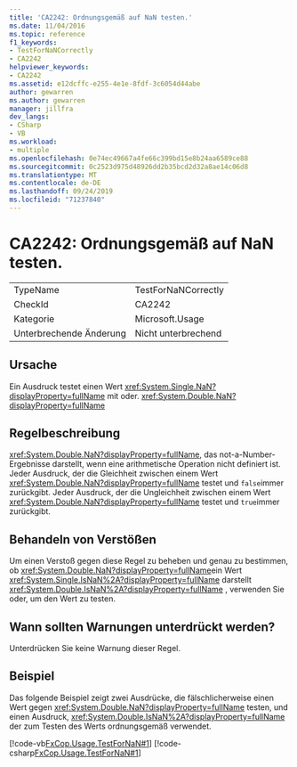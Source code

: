 ```yaml
---
title: 'CA2242: Ordnungsgemäß auf NaN testen.'
ms.date: 11/04/2016
ms.topic: reference
f1_keywords:
- TestForNaNCorrectly
- CA2242
helpviewer_keywords:
- CA2242
ms.assetid: e12dcffc-e255-4e1e-8fdf-3c6054d44abe
author: gewarren
ms.author: gewarren
manager: jillfra
dev_langs:
- CSharp
- VB
ms.workload:
- multiple
ms.openlocfilehash: 0e74ec49667a4fe66c399bd15e8b24aa6589ce88
ms.sourcegitcommit: 0c2523d975d48926dd2b35bcd2d32a8ae14c06d8
ms.translationtype: MT
ms.contentlocale: de-DE
ms.lasthandoff: 09/24/2019
ms.locfileid: "71237840"
---
```

# <a name="ca2242-test-for-nan-correctly"></a>CA2242: Ordnungsgemäß auf NaN testen.

|||
|-|-|
|TypeName|TestForNaNCorrectly|
|CheckId|CA2242|
|Kategorie|Microsoft.Usage|
|Unterbrechende Änderung|Nicht unterbrechend|

## <a name="cause"></a>Ursache
Ein Ausdruck testet einen Wert <xref:System.Single.NaN?displayProperty=fullName> mit oder. <xref:System.Double.NaN?displayProperty=fullName>

## <a name="rule-description"></a>Regelbeschreibung
 <xref:System.Double.NaN?displayProperty=fullName>, das not-a-Number-Ergebnisse darstellt, wenn eine arithmetische Operation nicht definiert ist. Jeder Ausdruck, der die Gleichheit zwischen einem Wert <xref:System.Double.NaN?displayProperty=fullName> testet und `false`immer zurückgibt. Jeder Ausdruck, der die Ungleichheit zwischen einem Wert <xref:System.Double.NaN?displayProperty=fullName> testet und `true`immer zurückgibt.

## <a name="how-to-fix-violations"></a>Behandeln von Verstößen
Um einen Verstoß gegen diese Regel zu beheben und genau zu bestimmen, ob <xref:System.Double.NaN?displayProperty=fullName>ein Wert <xref:System.Single.IsNaN%2A?displayProperty=fullName> darstellt <xref:System.Double.IsNaN%2A?displayProperty=fullName> , verwenden Sie oder, um den Wert zu testen.

## <a name="when-to-suppress-warnings"></a>Wann sollten Warnungen unterdrückt werden?
Unterdrücken Sie keine Warnung dieser Regel.

## <a name="example"></a>Beispiel
Das folgende Beispiel zeigt zwei Ausdrücke, die fälschlicherweise einen Wert gegen <xref:System.Double.NaN?displayProperty=fullName> testen, und einen Ausdruck, <xref:System.Double.IsNaN%2A?displayProperty=fullName> der zum Testen des Werts ordnungsgemäß verwendet.

[!code-vb[FxCop.Usage.TestForNaN#1](../code-quality/codesnippet/VisualBasic/ca2242-test-for-nan-correctly_1.vb)]
[!code-csharp[FxCop.Usage.TestForNaN#1](../code-quality/codesnippet/CSharp/ca2242-test-for-nan-correctly_1.cs)]
